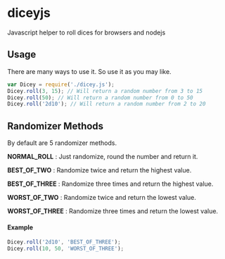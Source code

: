 # diceyjs
Javascript helper to roll dices for browsers and nodejs

## Usage

There are many ways to use it. So use it as you may like.
```js
var Dicey = require('./dicey.js');
Dicey.roll(3, 15); // Will return a random number from 3 to 15
Dicey.roll(50); // Will return a random number from 0 to 50
Dicey.roll('2d10'); // Will return a random number from 2 to 20
```

## Randomizer Methods

By default are 5 randomizer methods.

**NORMAL_ROLL** : Just randomize, round the number and return it.

**BEST_OF_TWO** : Randomize twice and return the highest value.

**BEST_OF_THREE** : Randomize three times and return the highest value.

**WORST_OF_TWO** : Randomize twice and return the lowest value.

**WORST_OF_THREE** : Randomize three times and return the lowest value.

#### Example
```js
Dicey.roll('2d10', 'BEST_OF_THREE');
Dicey.roll(10, 50, 'WORST_OF_THREE');
```
